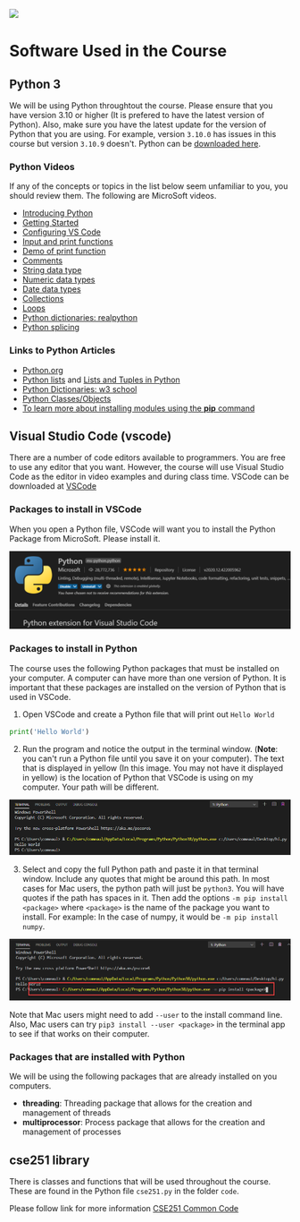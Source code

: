 ![](../site/banner.png)

# Software Used in the Course


## **Python 3**

We will be using Python throughtout the course. Please ensure that you have version 3.10 or higher (It is prefered to have the latest version of Python).  Also, make sure you have the latest update for the version of Python that you are using.  For example, version `3.10.0` has issues in this course but version `3.10.9` doesn't.  Python can be [downloaded here](python.org).
  

### Python Videos

If any of the concepts or topics in the list below seem unfamiliar to you, you should review them. The following are MicroSoft videos.

- [Introducing Python](https://www.youtube.com/watch?v=7XOhibxgBlQ&list=PLlrxD0HtieHhS8VzuMCfQD4uJ9yne1mE6&index=2)
- [Getting Started](https://www.youtube.com/watch?v=CXZYvNRIAKM&list=PLlrxD0HtieHhS8VzuMCfQD4uJ9yne1mE6&index=3)
- [Configuring VS Code](https://www.youtube.com/watch?v=EU8eayHWoZg&list=PLlrxD0HtieHhS8VzuMCfQD4uJ9yne1mE6&index=4)
- [Input and print functions](https://www.youtube.com/watch?v=FhoASwgvZHk&list=PLlrxD0HtieHhS8VzuMCfQD4uJ9yne1mE6&index=5)
- [Demo of print function](https://www.youtube.com/watch?v=FhoASwgvZHk&list=PLlrxD0HtieHhS8VzuMCfQD4uJ9yne1mE6&index=6)
- [Comments](https://www.youtube.com/watch?v=kEuVvUc1Zec&list=PLlrxD0HtieHhS8VzuMCfQD4uJ9yne1mE6&index=7)
- [String data type](https://www.youtube.com/watch?v=FhoASwgvZHk&list=PLlrxD0HtieHhS8VzuMCfQD4uJ9yne1mE6&index=9)
- [Numeric data types](https://www.youtube.com/watch?v=FhoASwgvZHk&list=PLlrxD0HtieHhS8VzuMCfQD4uJ9yne1mE6&index=13)
- [Date data types](https://www.youtube.com/watch?v=o1dlxoHxdHU&list=PLlrxD0HtieHhS8VzuMCfQD4uJ9yne1mE6&index=15)
- [Collections](https://www.youtube.com/watch?v=beA8IsY3mQs&list=PLlrxD0HtieHhS8VzuMCfQD4uJ9yne1mE6&index=25)
- [Loops](https://www.youtube.com/watch?v=LrOAl8vUFHY&[list=PLlrxD0HtieHhS8VzuMCfQD4uJ9yne1mE6&index=27)
- [Python dictionaries: realpython](https://realpython.com/lessons/dictionary-python/)
- [Python splicing](https://www.youtube.com/watch?v=ajrtAuDg3yw)

### Links to Python Articles

- [Python.org](https://www.python.org/)
- [Python lists](https://www.w3schools.com/python/python_lists.asp)
and [Lists and Tuples in Python](https://realpython.com/courses/lists-tuples-python/)
- [Python Dictionaries: w3 school](https://www.w3schools.com/python/python_dictionaries.asp) 
- [Python Classes/Objects](https://www.w3schools.com/python/python_classes.asp)
- [To learn more about installing modules using the **pip** command](https://docs.python.org/3/installing/index.html#basic-usage)
  


## **Visual Studio Code (vscode)**

There are a number of code editors available to programmers.  You are free to use any editor that you want.  However, the course will use Visual Studio Code as the editor in video examples and during class time.  VSCode can be downloaded at [VSCode](https://code.visualstudio.com)

### Packages to install in VSCode 

When you open a Python file, VSCode will want you to install the Python Package from MicroSoft.  Please install it.

![](code_python_package.png)

### Packages to install in Python

The course uses the following Python packages that must be installed on your computer.  A computer can have more than one version of Python.  It is important that these packages are installed on the version of Python that is used in VSCode.

1. Open VSCode and create a Python file that will print out `Hello World`

```python
print('Hello World')
```

2. Run the program and notice the output in the terminal window.  (**Note**: you can't run a Python file until you save it on your computer).  The text that is displayed in yellow (In this image.  You may not have it displayed in yellow) is the location of Python that VSCode is using on my computer.  Your path will be different.


![](running-python.png)


3. Select and copy the full Python path and paste it in that terminal window.  Include any quotes that might be around this path.  In most cases for Mac users, the python path will just be `python3`.  You will have quotes if the path has spaces in it.  Then add the options `-m pip install <package>` where `<package>` is the name of the package you want to install.  For example: In the case of numpy, it would be `-m pip install numpy`.  

![](running-python2.png)

Note that Mac users might need to add `--user` to the install command line.  Also, Mac users can try `pip3 install --user <package>` in the terminal app to see if that works on their computer.


### Packages that are installed with Python

We will be using the following packages that are already installed on you computers.

- **threading**: Threading package that allows for the creation and management of threads
- **multiprocessor**: Process package that allows for the creation and management of processes


## cse251 library

There is classes and functions that will be used throughout the course.  These are found in the Python file `cse251.py` in the folder `code`.

Please follow link for more information [CSE251 Common Code](cse251_code.md)
